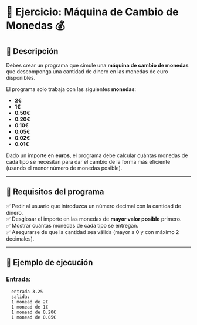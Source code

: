 # 🏦 Ejercicio: Máquina de Cambio de Monedas 💰  

## 📌 Descripción  
Debes crear un programa que simule una **máquina de cambio de monedas** que descomponga una cantidad de dinero en las monedas de euro disponibles.  

El programa solo trabaja con las siguientes **monedas**:  
- **2€**
- **1€**
- **0.50€**
- **0.20€**
- **0.10€**
- **0.05€**
- **0.02€**
- **0.01€**

Dado un importe en **euros**, el programa debe calcular cuántas monedas de cada tipo se necesitan para dar el cambio de la forma más eficiente (usando el menor número de monedas posible).

---

## 🎯 Requisitos del programa  

✅ Pedir al usuario que introduzca un número decimal con la cantidad de dinero.  
✅ Desglosar el importe en las monedas de **mayor valor posible** primero.  
✅ Mostrar cuántas monedas de cada tipo se entregan.  
✅ Asegurarse de que la cantidad sea válida (mayor a 0 y con máximo 2 decimales).  

---

## 📝 Ejemplo de ejecución  

### **Entrada:**  
```
  entrada 3.25
  salida:
  1 monead de 2€
  1 monead de 1€
  1 monead de 0.20€
  1 monead de 0.05€
  ```



  